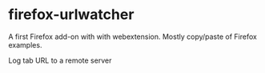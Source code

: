 # firefox-urlwatcher
A first Firefox add-on with with webextension. Mostly copy/paste of Firefox examples.

Log tab URL to a remote server
